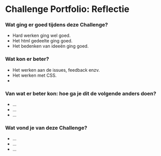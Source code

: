 # Challenge Portfolio: Reflectie

### Wat ging er goed tijdens deze Challenge?
- Hard werken ging wel goed.
- Het html gedeelte ging goed.
- Het bedenken van ideeën ging goed.

### Wat kon er beter?
- Het werken aan de issues, feedback enzv.
- Het werken met CSS.
- 

### Van wat er beter kon: hoe ga je dit de volgende anders doen?
- ...
- ...
- ...

### Wat vond je van deze Challenge? 
- ...
- ...
- ...